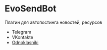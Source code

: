 # EvoSendBot

Плагин для автопостинга новостей, ресурсов
* Telegram
* VKontakte
* <u>Odnoklasniki</u>